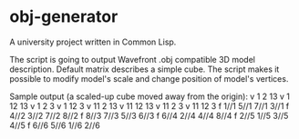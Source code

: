 # obj-generator
A university project written in Common Lisp.

The script is going to output Wavefront .obj compatible 3D model description.
Default matrix describes a simple cube. The script makes it possible to modify model's scale and change position of model's vertices.

Sample output (a scaled-up cube moved away from the origin):
v 1 2 13 
v 1 12 13 
v 1 2 3 
v 1 12 3 
v 11 2 13 
v 11 12 13 
v 11 2 3 
v 11 12 3 
f 1//1 5//1 7//1 3//1
f 4//2 3//2 7//2 8//2
f 8//3 7//3 5//3 6//3
f 6//4 2//4 4//4 8//4
f 2//5 1//5 3//5 4//5
f 6//6 5//6 1//6 2//6
